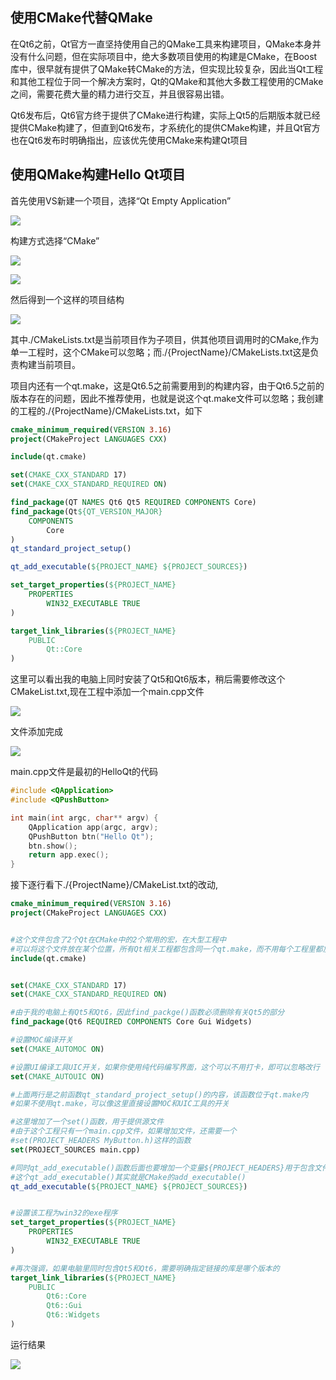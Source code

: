 ## 使用CMake代替QMake

在Qt6之前，Qt官方一直坚持使用自己的QMake工具来构建项目，QMake本身并没有什么问题，但在实际项目中，绝大多数项目使用的构建是CMake，在Boost库中，很早就有提供了QMake转CMake的方法，但实现比较复杂，因此当Qt工程和其他工程位于同一个解决方案时，Qt的QMake和其他大多数工程使用的CMake之间，需要花费大量的精力进行交互，并且很容易出错。

Qt6发布后，Qt6官方终于提供了CMake进行构建，实际上Qt5的后期版本就已经提供CMake构建了，但直到Qt6发布，才系统化的提供CMake构建，并且Qt官方也在Qt6发布时明确指出，应该优先使用CMake来构建Qt项目

## 使用QMake构建Hello Qt项目

首先使用VS新建一个项目，选择“Qt Empty Application”

![](https://jxf2008-1302581379.cos.ap-nanjing.myqcloud.com/QtNotes/CMake1.png)

构建方式选择“CMake”

![](https://jxf2008-1302581379.cos.ap-nanjing.myqcloud.com/QtNotes/CMake2.png)

![](https://jxf2008-1302581379.cos.ap-nanjing.myqcloud.com/QtNotes/CMake3.png)

然后得到一个这样的项目结构

![](https://jxf2008-1302581379.cos.ap-nanjing.myqcloud.com/QtNotes/CMake4.png)

其中./CMakeLists.txt是当前项目作为子项目，供其他项目调用时的CMake,作为单一工程时，这个CMake可以忽略；而./{ProjectName}/CMakeLists.txt这是负责构建当前项目。

项目内还有一个qt.make，这是Qt6.5之前需要用到的构建内容，由于Qt6.5之前的版本存在的问题，因此不推荐使用，也就是说这个qt.make文件可以忽略；我创建的工程的./{ProjectName}/CMakeLists.txt，如下
```cmake
cmake_minimum_required(VERSION 3.16)
project(CMakeProject LANGUAGES CXX)

include(qt.cmake)

set(CMAKE_CXX_STANDARD 17)
set(CMAKE_CXX_STANDARD_REQUIRED ON)

find_package(QT NAMES Qt6 Qt5 REQUIRED COMPONENTS Core)
find_package(Qt${QT_VERSION_MAJOR}
    COMPONENTS
        Core
)
qt_standard_project_setup()

qt_add_executable(${PROJECT_NAME} ${PROJECT_SOURCES})

set_target_properties(${PROJECT_NAME}
    PROPERTIES
        WIN32_EXECUTABLE TRUE
)

target_link_libraries(${PROJECT_NAME}
    PUBLIC
        Qt::Core
)
```
这里可以看出我的电脑上同时安装了Qt5和Qt6版本，稍后需要修改这个CMakeList.txt,现在工程中添加一个main.cpp文件

![](https://jxf2008-1302581379.cos.ap-nanjing.myqcloud.com/QtNotes/CMake5.png)

文件添加完成

![](https://jxf2008-1302581379.cos.ap-nanjing.myqcloud.com/QtNotes/CMake6.png)

main.cpp文件是最初的HelloQt的代码
```c++
#include <QApplication>
#include <QPushButton>

int main(int argc, char** argv) {
	QApplication app(argc, argv);
	QPushButton btn("Hello Qt");
	btn.show();
	return app.exec();
}
```

接下逐行看下./{ProjectName}/CMakeList.txt的改动,
```cmake
cmake_minimum_required(VERSION 3.16)
project(CMakeProject LANGUAGES CXX)


#这个文件包含了2个Qt在CMake中的2个常用的宏，在大型工程中
#可以将这个文件放在某个位置，所有Qt相关工程都包含同一个qt.make，而不用每个工程里都放一个
include(qt.cmake)


set(CMAKE_CXX_STANDARD 17)
set(CMAKE_CXX_STANDARD_REQUIRED ON)

#由于我的电脑上有Qt5和Qt6，因此find_packge()函数必须删除有关Qt5的部分
find_package(Qt6 REQUIRED COMPONENTS Core Gui Widgets)

#设置MOC编译开关
set(CMAKE_AUTOMOC ON)

#设置UI编译工具UIC开关，如果你使用纯代码编写界面，这个可以不用打卡，即可以忽略改行
set(CMAKE_AUTOUIC ON)

#上面两行是之前函数qt_standard_project_setup()的内容，该函数位于qt.make内
#如果不使用qt.make，可以像这里直接设置MOC和UIC工具的开关

#这里增加了一个set()函数，用于提供源文件
#由于这个工程只有一个main.cpp文件，如果增加文件，还需要一个
#set(PROJECT_HEADERS MyButton.h)这样的函数
set(PROJECT_SOURCES main.cpp)

#同时qt_add_executable()函数后面也要增加一个变量${PROJECT_HEADERS}用于包含文件
#这个qt_add_executable()其实就是CMake的add_executable()
qt_add_executable(${PROJECT_NAME} ${PROJECT_SOURCES})


#设置该工程为win32的exe程序
set_target_properties(${PROJECT_NAME}
    PROPERTIES
        WIN32_EXECUTABLE TRUE
)

#再次强调，如果电脑里同时包含Qt5和Qt6，需要明确指定链接的库是哪个版本的
target_link_libraries(${PROJECT_NAME}
    PUBLIC
        Qt6::Core
        Qt6::Gui
        Qt6::Widgets
)
```
运行结果

![](https://jxf2008-1302581379.cos.ap-nanjing.myqcloud.com/QtNotes/CMake7.png)